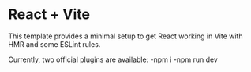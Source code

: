 # React + Vite

This template provides a minimal setup to get React working in Vite with HMR and some ESLint rules.

Currently, two official plugins are available:
-npm i 
-npm run dev


